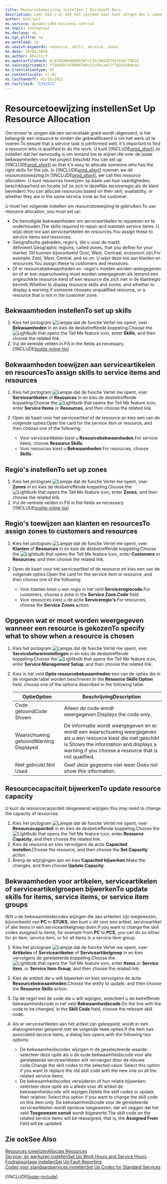 ```yaml
---
title: Resourcetoewijzing instellen | Microsoft Docs
description: Leer hoe u er met het systeem voor kunt zorgen dat u iemand toewijst die over de vereiste vaardigheden beschikt om een service te bieden.
author: bholtorf
ms.service: dynamics365-business-central
ms.topic: conceptual
ms.devlang: na
ms.tgt_pltfrm: na
ms.workload: na
ms.search.keywords: resource, skill, service, zones
ms.date: 10/01/2020
ms.author: bholtorf
ms.openlocfilehash: 6cd246809d6b05f87c131c584267551938f74810
ms.sourcegitcommit: ff2b55b7e790447e0c1fcd5c2ec7f7610338ebaa
ms.translationtype: HT
ms.contentlocale: nl-NL
ms.lasthandoff: 02/15/2021
ms.locfileid: "5392521"
---
```

# <a name="set-up-resource-allocation"></a><span data-ttu-id="18702-103">Resourcetoewijzing instellen</span><span class="sxs-lookup"><span data-stu-id="18702-103">Set Up Resource Allocation</span></span>
<span data-ttu-id="18702-104">Om ervoor te zorgen dat een servicetaak goed wordt uitgevoerd, is het belangrijk een resource te vinden die gekwalificeerd is om het werk uit te voeren.</span><span class="sxs-lookup"><span data-stu-id="18702-104">To ensure that a service task is performed well, it's important to find a resource who is qualified to do the work.</span></span> <span data-ttu-id="18702-105">U kunt [!INCLUDE[prod_short](includes/prod_short.md)] zo instellen dat het eenvoudig is om iemand toe te wijzen die over de juiste bekwaamheden voor het project beschikt.</span><span class="sxs-lookup"><span data-stu-id="18702-105">You can set up [!INCLUDE[prod_short](includes/prod_short.md)] so that it's easy to allocate someone who has the right skills for the job.</span></span> <span data-ttu-id="18702-106">In [!INCLUDE[prod_short](includes/prod_short.md)] noemen we dit _resourcetoewijzing_.</span><span class="sxs-lookup"><span data-stu-id="18702-106">In [!INCLUDE[prod_short](includes/prod_short.md)], we call this _resource allocation_.</span></span> <span data-ttu-id="18702-107">U kunt resources toewijzen op basis van hun vaardigheden, beschikbaarheid en locatie (of ze zich in dezelfde serviceregio als de klant bevinden).</span><span class="sxs-lookup"><span data-stu-id="18702-107">You can allocate resources based on their skill, availability, or whether they are in the same service zone as the customer.</span></span> 

<span data-ttu-id="18702-108">U moet het volgende instellen om resourcetoewijzing te gebruiken:</span><span class="sxs-lookup"><span data-stu-id="18702-108">To use resource allocation, you must set up:</span></span>  
  
* <span data-ttu-id="18702-109">De benodigde bekwaamheden om serviceartikelen te repareren en te onderhouden.</span><span class="sxs-lookup"><span data-stu-id="18702-109">The skills required to repair and maintain service items.</span></span> <span data-ttu-id="18702-110">U wijst deze toe aan serviceartikelen en resources.</span><span class="sxs-lookup"><span data-stu-id="18702-110">You assign these to service items and resources.</span></span>  
* <span data-ttu-id="18702-111">Geografische gebieden, regio's, die u voor de markt definieert.</span><span class="sxs-lookup"><span data-stu-id="18702-111">Geographic regions, called zones, that you define for your market.</span></span> <span data-ttu-id="18702-112">Dit kunnen bijvoorbeeld Oost, West, Centraal, enzovoort zijn.</span><span class="sxs-lookup"><span data-stu-id="18702-112">For example, East, West, Central, and so on.</span></span> <span data-ttu-id="18702-113">U wijst deze toe aan klanten en resources.</span><span class="sxs-lookup"><span data-stu-id="18702-113">You assign these to customers and resources.</span></span>  
* <span data-ttu-id="18702-114">Of er resourcebekwaamheden en -regio's moeten worden weergegeven en of er een waarschuwing moet worden weergegeven als iemand een ongeschikte resource kiest of een resource die zich niet in de klantregio bevindt.</span><span class="sxs-lookup"><span data-stu-id="18702-114">Whether to display resource skills and zones, and whether to display a warning if someone chooses unqualified resource, or a resource that is not in the customer zone.</span></span>  

## <a name="to-set-up-skills"></a><span data-ttu-id="18702-115">Bekwaamheden instellen</span><span class="sxs-lookup"><span data-stu-id="18702-115">To set up skills</span></span>
1. <span data-ttu-id="18702-116">Kies het pictogram ![Lampje dat de functie Vertel me opent](media/ui-search/search_small.png "Vertel me wat u wilt doen"), voer **Bekwaamheden** in en kies de desbetreffende koppeling.</span><span class="sxs-lookup"><span data-stu-id="18702-116">Choose the ![Lightbulb that opens the Tell Me feature](media/ui-search/search_small.png "Tell me what you want to do") icon, enter **Skills**, and then choose the related link.</span></span>  
2. <span data-ttu-id="18702-117">Vul de vereiste velden in.</span><span class="sxs-lookup"><span data-stu-id="18702-117">Fill in the fields as necessary.</span></span> [!INCLUDE[tooltip-inline-tip](includes/tooltip-inline-tip_md.md)]  

## <a name="to-assign-skills-to-service-items-and-resources"></a><span data-ttu-id="18702-118">Bekwaamheden toewijzen aan serviceartikelen en resources</span><span class="sxs-lookup"><span data-stu-id="18702-118">To assign skills to service items and resources</span></span>
1. <span data-ttu-id="18702-119">Kies het pictogram ![Lampje dat de functie Vertel me opent](media/ui-search/search_small.png "Vertel me wat u wilt doen"), voer **Serviceartikelen** of **Resources** in en kies de desbetreffende koppeling.</span><span class="sxs-lookup"><span data-stu-id="18702-119">Choose the ![Lightbulb that opens the Tell Me feature](media/ui-search/search_small.png "Tell me what you want to do") icon, enter **Service Items** or **Resources**, and then choose the related link.</span></span>  
2. <span data-ttu-id="18702-120">Open de kaart voor het serviceartikel of de resource en kies een van de volgende opties:</span><span class="sxs-lookup"><span data-stu-id="18702-120">Open the card for the service item or resource, and then choose one of the following:</span></span>  
  
    * <span data-ttu-id="18702-121">Voor serviceartikelen kiest u **Resourcebekwaamheden**.</span><span class="sxs-lookup"><span data-stu-id="18702-121">For service items, choose **Resource Skills**.</span></span>  
    * <span data-ttu-id="18702-122">Voor resources kiest u **Bekwaamheden**.</span><span class="sxs-lookup"><span data-stu-id="18702-122">For resources, choose **Skills**.</span></span>  

## <a name="to-set-up-zones"></a><span data-ttu-id="18702-123">Regio's instellen</span><span class="sxs-lookup"><span data-stu-id="18702-123">To set up zones</span></span>
1. <span data-ttu-id="18702-124">Kies het pictogram ![Lampje dat de functie Vertel me opent](media/ui-search/search_small.png "Vertel me wat u wilt doen"), voer **Zones** in en kies de desbetreffende koppeling.</span><span class="sxs-lookup"><span data-stu-id="18702-124">Choose the ![Lightbulb that opens the Tell Me feature](media/ui-search/search_small.png "Tell me what you want to do") icon, enter **Zones**, and then choose the related link.</span></span>  
2. <span data-ttu-id="18702-125">Vul de vereiste velden in.</span><span class="sxs-lookup"><span data-stu-id="18702-125">Fill in the fields as necessary.</span></span> [!INCLUDE[tooltip-inline-tip](includes/tooltip-inline-tip_md.md)]  

## <a name="to-assign-zones-to-customers-and-resources"></a><span data-ttu-id="18702-126">Regio's toewijzen aan klanten en resources</span><span class="sxs-lookup"><span data-stu-id="18702-126">To assign zones to customers and resources</span></span> 
1. <span data-ttu-id="18702-127">Kies het pictogram ![Lampje dat de functie Vertel me opent](media/ui-search/search_small.png "Vertel me wat u wilt doen"), voer **Klanten** of **Resources** in en kies de desbetreffende koppeling.</span><span class="sxs-lookup"><span data-stu-id="18702-127">Choose the ![Lightbulb that opens the Tell Me feature](media/ui-search/search_small.png "Tell me what you want to do") icon, enter **Customers** or **Resources**, and then choose the related link.</span></span>  
2. <span data-ttu-id="18702-128">Open de kaart voor het serviceartikel of de resource en kies een van de volgende opties:</span><span class="sxs-lookup"><span data-stu-id="18702-128">Open the card for the service item or resource, and then choose one of the following:</span></span>  
  
    * <span data-ttu-id="18702-129">Voor klanten kiest u een regio in het veld **Serviceregiocode**.</span><span class="sxs-lookup"><span data-stu-id="18702-129">For customers, choose a zone in the **Service Zone Code** field.</span></span>  
    * <span data-ttu-id="18702-130">Voor resources kiest u de actie **Serviceregio's**.</span><span class="sxs-lookup"><span data-stu-id="18702-130">For resources, choose the **Service Zones** action.</span></span>  

## <a name="to-specify-what-to-show-when-a-resource-is-chosen"></a><span data-ttu-id="18702-131">Opgeven wat er moet worden weergegeven wanneer een resource is gekozen</span><span class="sxs-lookup"><span data-stu-id="18702-131">To specify what to show when a resource is chosen</span></span>
1. <span data-ttu-id="18702-132">Kies het pictogram ![Lampje dat de functie Vertel me opent](media/ui-search/search_small.png "Vertel me wat u wilt doen"), voer **Servicebeheerinstellingen** in en kies de desbetreffende koppeling.</span><span class="sxs-lookup"><span data-stu-id="18702-132">Choose the ![Lightbulb that opens the Tell Me feature](media/ui-search/search_small.png "Tell me what you want to do") icon, enter **Service Management Setup**, and then choose the related link.</span></span> 
2. <span data-ttu-id="18702-133">Kies in het veld **Optie resourcebekwaamheden** een van de opties die in de volgende tabel worden beschreven.</span><span class="sxs-lookup"><span data-stu-id="18702-133">In the **Resource Skills Option** field, choose one of the options described in the following table.</span></span>  
  
    |<span data-ttu-id="18702-134">**Optie**</span><span class="sxs-lookup"><span data-stu-id="18702-134">**Option**</span></span>|<span data-ttu-id="18702-135">**Beschrijving**</span><span class="sxs-lookup"><span data-stu-id="18702-135">**Description**</span></span>|  
    |------------|-------------|  
    |<span data-ttu-id="18702-136">Code getoond</span><span class="sxs-lookup"><span data-stu-id="18702-136">Code Shown</span></span> | <span data-ttu-id="18702-137">Alleen de code wordt weergegeven.</span><span class="sxs-lookup"><span data-stu-id="18702-137">Displays the code only.</span></span>|  
    |<span data-ttu-id="18702-138">Waarschuwing getoond</span><span class="sxs-lookup"><span data-stu-id="18702-138">Warning Displayed</span></span> | <span data-ttu-id="18702-139">De informatie wordt weergegeven en er wordt een waarschuwing weergegeven als u een resource kiest die niet geschikt is.</span><span class="sxs-lookup"><span data-stu-id="18702-139">Shows the information and displays a warning if you choose a resource that is not qualified.</span></span>|  
    |<span data-ttu-id="18702-140">Niet gebruikt.</span><span class="sxs-lookup"><span data-stu-id="18702-140">Not Used</span></span> | <span data-ttu-id="18702-141">Geef deze gegevens niet weer.</span><span class="sxs-lookup"><span data-stu-id="18702-141">Does not show this information.</span></span>|  

## <a name="to-update-resource-capacity"></a><span data-ttu-id="18702-142">Resourcecapaciteit bijwerken</span><span class="sxs-lookup"><span data-stu-id="18702-142">To update resource capacity</span></span>  
<span data-ttu-id="18702-143">U kunt de resourcecapaciteit desgewenst wijzigen.</span><span class="sxs-lookup"><span data-stu-id="18702-143">You may need to change the capacity of resources.</span></span>  
  
1. <span data-ttu-id="18702-144">Kies het pictogram ![Lampje dat de functie Vertel me opent](media/ui-search/search_small.png "Vertel me wat u wilt doen"), voer **Resourcecapaciteit** in en kies de desbetreffende koppeling.</span><span class="sxs-lookup"><span data-stu-id="18702-144">Choose the ![Lightbulb that opens the Tell Me feature](media/ui-search/search_small.png "Tell me what you want to do") icon, enter **Resource Capacity**, and then choose the related link.</span></span>  
2. <span data-ttu-id="18702-145">Kies de resource en kies vervolgens de actie **Capaciteit instellen**.</span><span class="sxs-lookup"><span data-stu-id="18702-145">Choose the resource, and then choose the **Set Capacity** action.</span></span>  
3. <span data-ttu-id="18702-146">Breng de wijzigingen aan en kies **Capaciteit bijwerken**.</span><span class="sxs-lookup"><span data-stu-id="18702-146">Make the changes, and then choose **Update Capacity**.</span></span>  

## <a name="to-update-skills-for-items-service-items-or-service-item-groups"></a><span data-ttu-id="18702-147">Bekwaamheden voor artikelen, serviceartikelen of serviceartikelgroepen bijwerken</span><span class="sxs-lookup"><span data-stu-id="18702-147">To update skills for items, service items, or service item groups</span></span>
<span data-ttu-id="18702-148">Wilt u de bekwaamheidscodes wijzigen die aan artikelen zijn toegewezen, bijvoorbeeld van **PC** in **STUKS**, dan kunt u dit voor een artikel, serviceartikel of alle items in een serviceartikelgroep doen.</span><span class="sxs-lookup"><span data-stu-id="18702-148">If you want to change the skill codes assigned to items, for example from **PC** to **PCS**, you can do so either for an item, service item, or for all items in a service item group.</span></span>  
  
1. <span data-ttu-id="18702-149">Kies het pictogram ![Lampje dat de functie Vertel me opent](media/ui-search/search_small.png "Vertel me wat u wilt doen"), voer **Artikelen** of **Serviceartikelen** of **Serviceartikelgroep** in en kies vervolgens de gerelateerde koppeling.</span><span class="sxs-lookup"><span data-stu-id="18702-149">Choose the ![Lightbulb that opens the Tell Me feature](media/ui-search/search_small.png "Tell me what you want to do") icon, enter **Items** or **Service Item**, or **Service Item Group**, and then choose the related link.</span></span>  
2. <span data-ttu-id="18702-150">Kies de entiteit die u wilt bijwerken en kies vervolgens de actie **Resourcebekwaamheden**.</span><span class="sxs-lookup"><span data-stu-id="18702-150">Choose the entity to update, and then choose the **Resource Skills** action.</span></span>  
3. <span data-ttu-id="18702-151">Op de regel met de code die u wilt wijzigen, selecteert u de betreffende bekwaamheidscode in het veld **Bekwaamheidscode**.</span><span class="sxs-lookup"><span data-stu-id="18702-151">On the line with the code to be changed, in the **Skill Code** field, choose the relevant skill code.</span></span>  
4.  <span data-ttu-id="18702-152">Als er serviceartikelen aan het artikel zijn gekoppeld, wordt er een dialoogvenster geopend met de volgende twee opties:</span><span class="sxs-lookup"><span data-stu-id="18702-152">If the item has associated service items, a dialog box opens with the following two options:</span></span>  
  
    * <span data-ttu-id="18702-153">De bekwaamheidscodes wijzigen in de geselecteerde waarde: selecteer deze optie als u de oude bekwaamheidscode voor alle gerelateerde serviceartikelen wilt vervangen door de nieuwe code.</span><span class="sxs-lookup"><span data-stu-id="18702-153">Change the skill codes to the selected value: Select this option if you want to replace the old skill code with the new one on all the related service items.</span></span>  
    * <span data-ttu-id="18702-154">De bekwaamheidscodes verwijderen of hun relatie bijwerken: selecteer deze optie als u alleen voor dit artikel de bekwaamheidscode wilt wijzigen.</span><span class="sxs-lookup"><span data-stu-id="18702-154">Delete the skill codes or update their relation: Select this option if you want to change the skill code on this item only.</span></span> <span data-ttu-id="18702-155">De bekwaamheidscode voor de gerelateerde serviceartikelen wordt opnieuw toegewezen, dat wil zeggen dat het veld **Toegewezen vanuit** wordt bijgewerkt.</span><span class="sxs-lookup"><span data-stu-id="18702-155">The skill code on the related service items will be reassigned, that is, the **Assigned From** field will be updated.</span></span>  
  
## <a name="see-also"></a><span data-ttu-id="18702-156">Zie ook</span><span class="sxs-lookup"><span data-stu-id="18702-156">See Also</span></span>
[<span data-ttu-id="18702-157">Resources toewijzen</span><span class="sxs-lookup"><span data-stu-id="18702-157">Allocate Resources</span></span>](service-how-to-allocate-resources.md)  
[<span data-ttu-id="18702-158">Service- en werkuren instellen</span><span class="sxs-lookup"><span data-stu-id="18702-158">Set Up Work Hours and Service Hours</span></span>](service-how-setup-work-service-hours.md)  
[<span data-ttu-id="18702-159">Foutrapportage instellen</span><span class="sxs-lookup"><span data-stu-id="18702-159">Set Up Fault Reporting</span></span>](service-how-setup-fault-reporting.md)  
[<span data-ttu-id="18702-160">Codes voor standaardservices instellen</span><span class="sxs-lookup"><span data-stu-id="18702-160">Set Up Codes for Standard Services</span></span>](service-how-setup-service-coding.md)  
 



[!INCLUDE[footer-include](includes/footer-banner.md)]